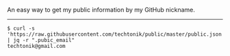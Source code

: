 An easy way to get my public information by my GitHub nickname.

---

```
$ curl -s 'https://raw.githubusercontent.com/techtonik/public/master/public.json' | jq -r ".pubic_email"
techtonik@gmail.com
```
